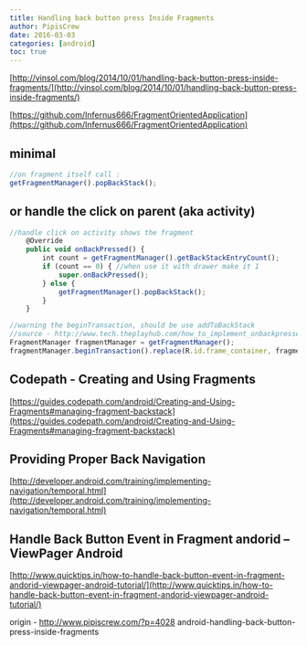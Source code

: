 ```yaml
---
title: Handling back button press Inside Fragments
author: PipisCrew
date: 2016-03-03
categories: [android]
toc: true
---
```


[http://vinsol.com/blog/2014/10/01/handling-back-button-press-inside-fragments/](http://vinsol.com/blog/2014/10/01/handling-back-button-press-inside-fragments/)

[https://github.com/Infernus666/FragmentOrientedApplication](https://github.com/Infernus666/FragmentOrientedApplication)

## minimal

```js
//on fragment itself call :
getFragmentManager().popBackStack();
```

## or handle the click on parent (aka activity)

```js
//handle click on activity shows the fragment
	@Override
	public void onBackPressed() {
		int count = getFragmentManager().getBackStackEntryCount();
		if (count == 0) { //when use it with drawer make it 1
			super.onBackPressed();
		} else {
			getFragmentManager().popBackStack();
		}
	}

//warning the beginTransaction, should be use addToBackStack
//source - http://www.tech.theplayhub.com/how_to_implement_onbackpressed_in_android_fragments/
FragmentManager fragmentManager = getFragmentManager();
fragmentManager.beginTransaction().replace(R.id.frame_container, fragment).addToBackStack(null).commit();
```

## Codepath - Creating and Using Fragments

[https://guides.codepath.com/android/Creating-and-Using-Fragments#managing-fragment-backstack](https://guides.codepath.com/android/Creating-and-Using-Fragments#managing-fragment-backstack)

## Providing Proper Back Navigation

[http://developer.android.com/training/implementing-navigation/temporal.html](http://developer.android.com/training/implementing-navigation/temporal.html)

## Handle Back Button Event in Fragment andorid – ViewPager Android 

[http://www.quicktips.in/how-to-handle-back-button-event-in-fragment-andorid-viewpager-android-tutorial/](http://www.quicktips.in/how-to-handle-back-button-event-in-fragment-andorid-viewpager-android-tutorial/)

origin - http://www.pipiscrew.com/?p=4028 android-handling-back-button-press-inside-fragments